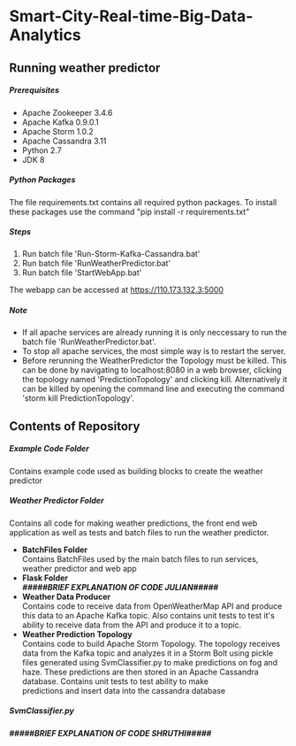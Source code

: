 # Smart-City-Real-time-Big-Data-Analytics

## Running weather predictor

##### Prerequisites

- Apache Zookeeper 3.4.6
- Apache Kafka 0.9.0.1
- Apache Storm 1.0.2
- Apache Cassandra 3.11
- Python 2.7
- JDK 8

##### Python Packages
  The file requirements.txt contains all required python packages. To install these packages use the command "pip install -r requirements.txt"


##### Steps

  1. Run batch file 'Run-Storm-Kafka-Cassandra.bat'
  2. Run batch file 'RunWeatherPredictor.bat'
  3. Run batch file 'StartWebApp.bat'

  The webapp can be accessed at https://110.173.132.3:5000
  
##### Note
  - If all apache services are already running it is only neccessary to run the batch file 'RunWeatherPredictor.bat'.
  - To stop all apache services, the most simple way is to restart the server.
  - Before rerunning the WeatherPredictor the Topology must be killed. This can be done by navigating to localhost:8080 in
    a web browser, clicking the topology named 'PredictionTopology' and clicking kill. Alternatively it can be killed by
    opening the command line and executing the command 'storm kill PredictionTopology'.

## Contents of Repository

##### Example Code Folder
  Contains example code used as building blocks to create the weather predictor
  
##### Weather Predictor Folder
  Contains all code for making weather predictions, the front end web application as well as tests and batch files to run the weather predictor.
  
  - **BatchFiles Folder**  
      Contains BatchFiles used by the main batch files to run services, weather predictor and web app
  - **Flask Folder**  
      ***#####BRIEF EXPLANATION OF CODE JULIAN#####***
  - **Weather Data Producer**  
      Contains code to receive data from OpenWeatherMap API and produce this data to an Apache Kafka topic. Also contains unit tests to test it's ability to receive data from 
      the API and produce it to a topic.
  - **Weather Prediction Topology**  
      Contains code to build Apache Storm Topology. The topology receives data from the Kafka topic and analyzes it in a Storm Bolt using pickle files generated using                 SvmClassifier.py to make predictions on fog and haze. These predictions are then stored in an Apache Cassandra database. Contains unit tests to test ability to make  
      predictions and insert data into the cassandra database
  
##### SvmClassifier.py
  ***#####BRIEF EXPLANATION OF CODE SHRUTHI#####***
    

    
 
